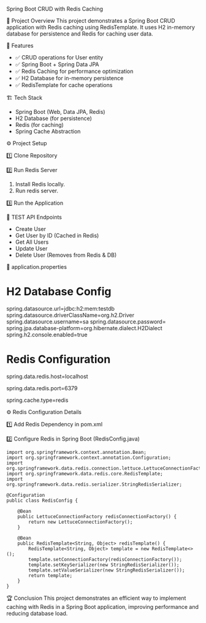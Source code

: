 Spring Boot CRUD with Redis Caching

🚀 Project Overview
This project demonstrates a Spring Boot CRUD application with Redis caching using RedisTemplate. It uses H2 in-memory database for persistence and Redis for caching user data.

📌 Features
* ✅ CRUD operations for User entity
* ✅ Spring Boot + Spring Data JPA
* ✅ Redis Caching for performance optimization
* ✅ H2 Database for in-memory persistence
* ✅ RedisTemplate for cache operations

🏗️ Tech Stack
* Spring Boot (Web, Data JPA, Redis)
* H2 Database (for persistence)
* Redis (for caching)
* Spring Cache Abstraction

⚙️ Project Setup

1️⃣ Clone Repository

2️⃣ Run Redis Server
1. Install Redis locally.
2. Run redis server.

3️⃣ Run the Application

📜 TEST API Endpoints
* Create User
* Get User by ID (Cached in Redis)
* Get All Users
* Update User
* Delete User (Removes from Redis & DB)


📄 application.properties
# H2 Database Config
spring.datasource.url=jdbc:h2:mem:testdb
spring.datasource.driverClassName=org.h2.Driver
spring.datasource.username=sa
spring.datasource.password=
spring.jpa.database-platform=org.hibernate.dialect.H2Dialect
spring.h2.console.enabled=true

# Redis Configuration
spring.data.redis.host=localhost

spring.data.redis.port=6379

spring.cache.type=redis

⚙️ Redis Configuration Details

1️⃣ Add Redis Dependency in pom.xml

2️⃣ Configure Redis in Spring Boot (RedisConfig.java)

```
import org.springframework.context.annotation.Bean;
import org.springframework.context.annotation.Configuration;
import org.springframework.data.redis.connection.lettuce.LettuceConnectionFactory;
import org.springframework.data.redis.core.RedisTemplate;
import org.springframework.data.redis.serializer.StringRedisSerializer;

@Configuration
public class RedisConfig {

    @Bean
    public LettuceConnectionFactory redisConnectionFactory() {
        return new LettuceConnectionFactory();
    }

    @Bean
    public RedisTemplate<String, Object> redisTemplate() {
        RedisTemplate<String, Object> template = new RedisTemplate<>();
        template.setConnectionFactory(redisConnectionFactory());
        template.setKeySerializer(new StringRedisSerializer());
        template.setValueSerializer(new StringRedisSerializer());
        return template;
    }
}
```

🏆 Conclusion
This project demonstrates an efficient way to implement caching with Redis in a Spring Boot application, improving performance and reducing database load.

